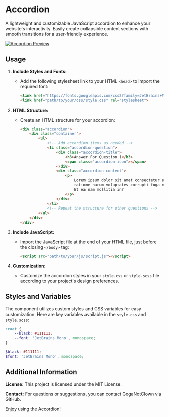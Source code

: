 # Accordion

A lightweight and customizable JavaScript accordion to enhance your website's interactivity. 
Easily create collapsible content sections with smooth transitions for a user-friendly experience.

[![Accordion Preview](https://i.postimg.cc/5NW1jCFF/image.png)](https://postimg.cc/V5g2V5gY)

## Usage

1. **Include Styles and Fonts:**
    - Add the following stylesheet link to your HTML `<head>` to import the required font:
      ```html
      <link href="https://fonts.googleapis.com/css2?family=JetBrains+Mono:wght@100;200;300;400;500;600;700;800&display=swap" rel="stylesheet">
      <link href="path/to/your/css/style.css" rel="stylesheet">
      ```

2. **HTML Structure:**
    - Create an HTML structure for your accordion:
      ```html
      <div class="accordion">
          <div class="container">
              <ul>
                  <!-- Add accordion items as needed -->
                  <li class="accordion-question">
                      <div class="accordion-title">
                          <h3>Answer For Question 1</h3>
                          <span class="accordion-icon"></span>
                      </div>
                      <div class="accordion-content">
                          <p>
                              Lorem ipsum dolor sit amet consectetur adipisicing elit. Sit, illum ad consequatur accusantium
                              ratione harum voluptates corrupti fuga nostrum quidem inventore laboriosam illo modi veritatis.
                              Et ea nam mollitia in?
                          </p>
                      </div>
                  </li>
                  <!-- Repeat the structure for other questions -->
              </ul>
          </div>
      </div>
      ```

3. **Include JavaScript:**
    - Import the JavaScript file at the end of your HTML file, just before the closing `</body>` tag:
      ```html
      <script src="path/to/your/js/script.js"></script>
      ```

4. **Customization:**
    - Customize the accordion styles in your `style.css` or `style.scss` file according to your project's design
      preferences.

## Styles and Variables

The component utilizes custom styles and CSS variables for easy customization. Here are key variables available in
the `style.css` and `style.scss`:

```css
:root {
    --black: #111111;
    --font: 'JetBrains Mono', monospace;
}
```

```scss
$black: #111111;
$font: 'JetBrains Mono', monospace;
```

## Additional Information

**License:**
This project is licensed under the MIT License.

**Contact:**
For questions or suggestions, you can contact GogaNotClown via GitHub.

Enjoy using the Accordion!
